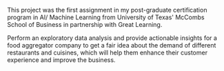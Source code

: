 This project was the first assignment in my post-graduate certification program in AI/ Machine Learning from University of Texas' McCombs School of Business in partnership with Great Learning. 

Perform an exploratory data analysis and provide actionable insights for a food aggregator company to get a fair idea about the demand of different restaurants and cuisines, which will help them enhance their customer experience and improve the business.
